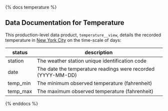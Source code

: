 {% docs temperature %}

## Data Documentation for Temperature

This production-level data product, `temperature__view`, details the recorded temperature in [New York City](https://en.wikipedia.org/wiki/New_York_City) on the time-scale of days:

| status        | description                                                                       |
|---------------|-----------------------------------------------------------------------------------|
| station       | The weather station unique identification code                                    |
| date          | The date the temperature readings were recorded (YYYY-MM-DD)                      |
| temp_min      | The minimum observed temperature (fahrenheit)                                     |
| temp_max      | The maximum observed temperature (fahrenheit)                                     |

{% enddocs %}
